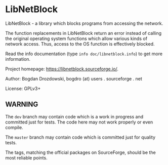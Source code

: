 # LibNetBlock #

LibNetBlock - a library which blocks programs from accessing the network.

The function replacements in LibNetBlock return an error instead of calling
the original operating system functions which allow various kinds of network
access. Thus, access to the OS function is effectively blocked.

Read the info documentation (type `info doc/libnetblock.info`) to get more
information.

Project homepage: <https://libnetblock.sourceforge.io/>.

Author: Bogdan Drozdowski, bogdro (at) users . sourceforge . net

License: GPLv3+

## WARNING ##

The `dev` branch may contain code which is a work in progress and committed
just for tests. The code here may not work properly or even compile.

The `master` branch may contain code which is committed just for quality tests.

The tags, matching the official packages on SourceForge,
should be the most reliable points.
